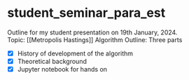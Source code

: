 # student_seminar_para_est
Outline for my student presentation on 19th January, 2024.  
Topic: [[Metropolis Hastings]] Algorithm 
Outline: Three parts 
- [x] History of development of the algorithm
- [x] Theoretical background
- [x] Jupyter notebook for hands on

